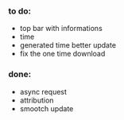 ### to do:
* top bar with informations
* time
* generated time better update
* fix the one time download

### done:
* async request
* attribution
* smootch update
